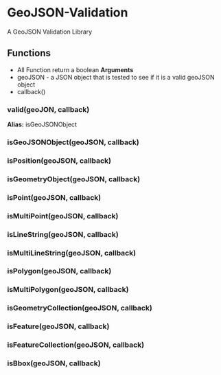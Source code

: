 GeoJSON-Validation
==================

A GeoJSON Validation Library

## Functions
* All Function return a boolean
**Arguments**  
* geoJSON - a JSON object that is tested to see if it is a valid geoJSON object
* callback()

### valid(geoJON, callback)  
**Alias:** isGeoJSONObject   

### isGeoJSONObject(geoJSON, callback)

### isPosition(geoJSON, callback)

### isGeometryObject(geoJSON, callback)

### isPoint(geoJSON, callback)

### isMultiPoint(geoJSON, callback)

### isLineString(geoJSON, callback)

### isMultiLineString(geoJSON, callback)

### isPolygon(geoJSON, callback)

### isMultiPolygon(geoJSON, callback)

### isGeometryCollection(geoJSON, callback)

### isFeature(geoJSON, callback)

### isFeatureCollection(geoJSON, callback)

### isBbox(geoJSON, callback)
